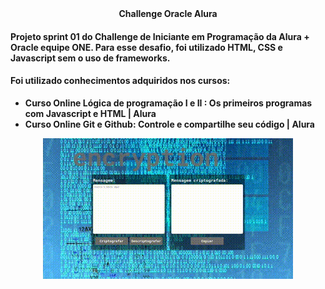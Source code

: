 <div align="center">
<strong>Challenge Oracle Alura<strong>
</div>

#### Projeto sprint 01 do Challenge de Iniciante em Programação da Alura + Oracle equipe ONE. Para esse desafio, foi utilizado HTML, CSS e Javascript sem o uso de frameworks.

#### Foi utilizado conhecimentos adquiridos nos cursos:
* Curso Online Lógica de programação I e II : Os primeiros programas com Javascript e HTML | Alura
* Curso Online Git e Github: Controle e compartilhe seu código | Alura

<div align="center">
  <img src="./imagens/bloggif.gif">
</div>
